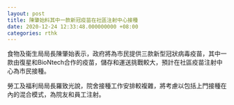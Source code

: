 ```yaml
---
layout: post
title: 陳肇始料其中一款新冠疫苗在社區注射中心接種
date: 2020-12-24 12:33:48.000000000 +08:00
categories: rthk
---
```


食物及衞生局局長陳肇始表示，政府將為市民提供三款新型冠狀病毒疫苗，其中一款由復星和BioNtech合作的疫苗，儲存和運送挑戰較大，預計在社區疫苗注射中心為市民接種。

勞工及福利局局長羅致光說，院舍接種工作安排較複雜，將考慮以包括上門接種在內的混合模式，為院友和員工注射。
